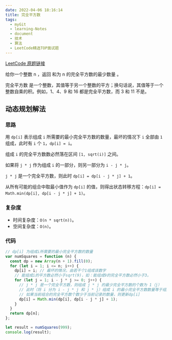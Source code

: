 ```yaml
---
date: 2022-04-06 18:16:14
title: 完全平方数
tags:
  - myGit
  - learning-Notes
  - document
  - 技术
  - 算法
  - LeetCode精选TOP面试题
---
```


[LeetCode 原题链接](https://leetcode-cn.com/problems/perfect-squares/)

给你一个整数 n ，返回 和为 n 的完全平方数的最少数量 。

完全平方数 是一个整数，其值等于另一个整数的平方；换句话说，其值等于一个整数自乘的积。例如，1、4、9 和 16 都是完全平方数，而 3 和 11 不是。

## 动态规划解法

### 思路

用 `dp[i]` 表示组成 `i` 所需要的最小完全平方数的数量，最坏的情况下 `i` 全部由 `1` 组成，此时有 `i` 个 `1`，`dp[i] = i`。
 
组成 `i` 的完全平方数数必然落在区间 `[1, sqrt(i)]` 之间。

如果将 `j * j` 作为组成 `i` 的一部分，则另一部分为 `i - j * j`。

`j * j` 是一个完全平方数，则此时 `dp[i] = dp[i - j * j] + 1`。

从所有可能的组合中取最小值作为 `dp[i]` 的值，则得出状态转移方程：`dp[i] = Math.min(dp[i], dp[i - j * j] + 1)`。


### 复杂度

- 时间复杂度：`O(n * sqrt(n))`。
- 空间复杂度：`O(n)`。

### 代码

```js
// dp[i] 为组成i所需要的最小完全平方数的数量
var numSquares = function (n) {
  const dp = new Array(n + 1).fill(0);
  for (let i = 1; i <= n; i++) {
    dp[i] = i; // 最坏的情况，由若干个1组成该数字
    // 能组成i的平方数必然小于sqrt(9)，如：能组成9的完全平方数必然小于3。
    for (let j = 1; i - j * j >= 0; j++) {
      // j * j 是一个完全平方数，则组成 j * j 的最少完全平方数的个数为 1（j）
      // 此时（将 i 分为 i - j * j 和 j * j）组成 i 的最小完全平方数数量等于组成 i - j * j 的最小平方数加 1，则：dp[i] = dp[i - j * j] + 1
      // 如果当前组合的完全平方数个数少于当前记录的数量，则更新dp[i]
      dp[i] = Math.min(dp[i], dp[i - j * j] + 1);
    }
  }
  return dp[n];
};

let result = numSquares(999);
console.log(result);
```
